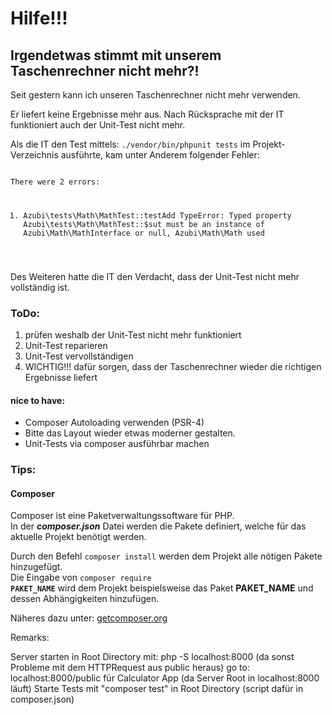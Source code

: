 # Hilfe!!!
## Irgendetwas stimmt mit unserem Taschenrechner nicht mehr?!
Seit gestern kann ich unseren Taschenrechner nicht mehr verwenden.

Er liefert keine Ergebnisse mehr aus.
Nach Rücksprache mit der IT funktioniert auch der Unit-Test nicht mehr.

Als die IT den Test mittels: <code>./vendor/bin/phpunit tests</code> im Projekt-Verzeichnis ausführte, kam unter Anderem folgender Fehler:

<code>
There were 2 errors:

1) Azubi\tests\Math\MathTest::testAdd
   TypeError: Typed property Azubi\tests\Math\MathTest::$sut must be an instance of Azubi\Math\MathInterface or null, Azubi\Math\Math used
</code>

Des Weiteren hatte die IT den Verdacht, dass der Unit-Test nicht mehr vollständig ist.

### ToDo:
1. prüfen weshalb der Unit-Test nicht mehr funktioniert
2. Unit-Test reparieren
3. Unit-Test vervollständigen
4. WICHTIG!!! dafür sorgen, dass der Taschenrechner wieder die richtigen Ergebnisse liefert

#### nice to have:
 * Composer Autoloading verwenden (PSR-4)
 * Bitte das Layout wieder etwas moderner gestalten.
 * Unit-Tests via composer ausführbar machen

### Tips:
#### Composer
Composer ist eine Paketverwaltungssoftware für PHP.  
In der ***composer.json*** Datei werden die Pakete definiert, welche für das aktuelle Projekt benötigt werden.  

Durch den Befehl <code>composer install</code> werden dem Projekt alle nötigen Pakete hinzugefügt.  
Die Eingabe von <code>composer require **PAKET_NAME**</code> wird dem Projekt beispielsweise das Paket **PAKET_NAME** und dessen Abhängigkeiten hinzufügen.

Näheres dazu unter: [getcomposer.org](https://getcomposer.org/)

Remarks:

Server starten in Root Directory mit: php -S localhost:8000 (da sonst Probleme mit dem HTTPRequest aus public heraus)
go to: localhost:8000/public für Calculator App (da Server Root in localhost:8000 läuft)
Starte Tests mit "composer test" in Root Directory (script dafür in composer.json)
